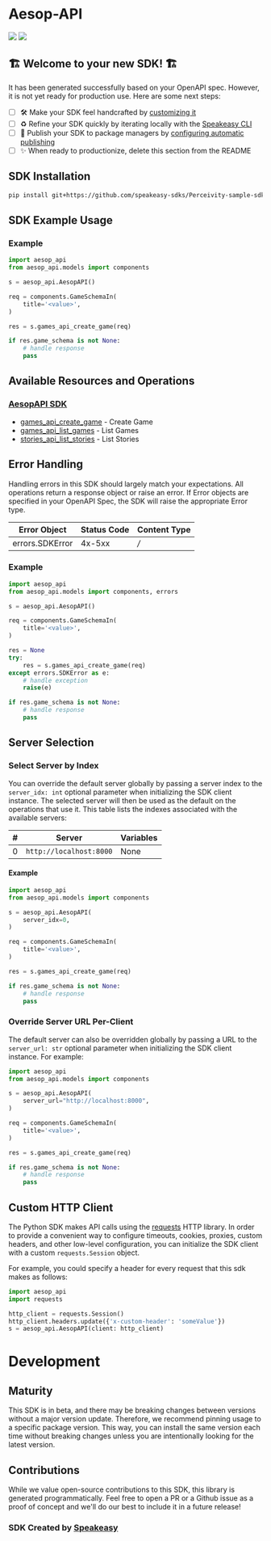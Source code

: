 # Aesop-API

<div align="left">
    <a href="https://speakeasyapi.dev/"><img src="https://custom-icon-badges.demolab.com/badge/-Built%20By%20Speakeasy-212015?style=for-the-badge&logoColor=FBE331&logo=speakeasy&labelColor=545454" /></a>
    <a href="https://github.com/speakeasy-sdks/Perceivity-sample-sdk.git/actions"><img src="https://img.shields.io/github/actions/workflow/status/speakeasy-sdks/Perceivity-sample-sdk/speakeasy_sdk_generation.yml?style=for-the-badge" /></a>
    
</div>


## 🏗 **Welcome to your new SDK!** 🏗

It has been generated successfully based on your OpenAPI spec. However, it is not yet ready for production use. Here are some next steps:
- [ ] 🛠 Make your SDK feel handcrafted by [customizing it](https://www.speakeasyapi.dev/docs/customize-sdks)
- [ ] ♻️ Refine your SDK quickly by iterating locally with the [Speakeasy CLI](https://github.com/speakeasy-api/speakeasy)
- [ ] 🎁 Publish your SDK to package managers by [configuring automatic publishing](https://www.speakeasyapi.dev/docs/productionize-sdks/publish-sdks)
- [ ] ✨ When ready to productionize, delete this section from the README
<!-- Start SDK Installation [installation] -->
## SDK Installation

```bash
pip install git+https://github.com/speakeasy-sdks/Perceivity-sample-sdk.git
```
<!-- End SDK Installation [installation] -->

<!-- Start SDK Example Usage [usage] -->
## SDK Example Usage

### Example

```python
import aesop_api
from aesop_api.models import components

s = aesop_api.AesopAPI()

req = components.GameSchemaIn(
    title='<value>',
)

res = s.games_api_create_game(req)

if res.game_schema is not None:
    # handle response
    pass

```
<!-- End SDK Example Usage [usage] -->

<!-- Start Available Resources and Operations [operations] -->
## Available Resources and Operations

### [AesopAPI SDK](docs/sdks/aesopapi/README.md)

* [games_api_create_game](docs/sdks/aesopapi/README.md#games_api_create_game) - Create Game
* [games_api_list_games](docs/sdks/aesopapi/README.md#games_api_list_games) - List Games
* [stories_api_list_stories](docs/sdks/aesopapi/README.md#stories_api_list_stories) - List Stories
<!-- End Available Resources and Operations [operations] -->

<!-- Start Error Handling [errors] -->
## Error Handling

Handling errors in this SDK should largely match your expectations.  All operations return a response object or raise an error.  If Error objects are specified in your OpenAPI Spec, the SDK will raise the appropriate Error type.

| Error Object    | Status Code     | Content Type    |
| --------------- | --------------- | --------------- |
| errors.SDKError | 4x-5xx          | */*             |

### Example

```python
import aesop_api
from aesop_api.models import components, errors

s = aesop_api.AesopAPI()

req = components.GameSchemaIn(
    title='<value>',
)

res = None
try:
    res = s.games_api_create_game(req)
except errors.SDKError as e:
    # handle exception
    raise(e)

if res.game_schema is not None:
    # handle response
    pass

```
<!-- End Error Handling [errors] -->

<!-- Start Server Selection [server] -->
## Server Selection

### Select Server by Index

You can override the default server globally by passing a server index to the `server_idx: int` optional parameter when initializing the SDK client instance. The selected server will then be used as the default on the operations that use it. This table lists the indexes associated with the available servers:

| # | Server | Variables |
| - | ------ | --------- |
| 0 | `http://localhost:8000` | None |

#### Example

```python
import aesop_api
from aesop_api.models import components

s = aesop_api.AesopAPI(
    server_idx=0,
)

req = components.GameSchemaIn(
    title='<value>',
)

res = s.games_api_create_game(req)

if res.game_schema is not None:
    # handle response
    pass

```


### Override Server URL Per-Client

The default server can also be overridden globally by passing a URL to the `server_url: str` optional parameter when initializing the SDK client instance. For example:
```python
import aesop_api
from aesop_api.models import components

s = aesop_api.AesopAPI(
    server_url="http://localhost:8000",
)

req = components.GameSchemaIn(
    title='<value>',
)

res = s.games_api_create_game(req)

if res.game_schema is not None:
    # handle response
    pass

```
<!-- End Server Selection [server] -->

<!-- Start Custom HTTP Client [http-client] -->
## Custom HTTP Client

The Python SDK makes API calls using the [requests](https://pypi.org/project/requests/) HTTP library.  In order to provide a convenient way to configure timeouts, cookies, proxies, custom headers, and other low-level configuration, you can initialize the SDK client with a custom `requests.Session` object.

For example, you could specify a header for every request that this sdk makes as follows:
```python
import aesop_api
import requests

http_client = requests.Session()
http_client.headers.update({'x-custom-header': 'someValue'})
s = aesop_api.AesopAPI(client: http_client)
```
<!-- End Custom HTTP Client [http-client] -->

<!-- Placeholder for Future Speakeasy SDK Sections -->

# Development

## Maturity

This SDK is in beta, and there may be breaking changes between versions without a major version update. Therefore, we recommend pinning usage
to a specific package version. This way, you can install the same version each time without breaking changes unless you are intentionally
looking for the latest version.

## Contributions

While we value open-source contributions to this SDK, this library is generated programmatically.
Feel free to open a PR or a Github issue as a proof of concept and we'll do our best to include it in a future release!

### SDK Created by [Speakeasy](https://docs.speakeasyapi.dev/docs/using-speakeasy/client-sdks)
